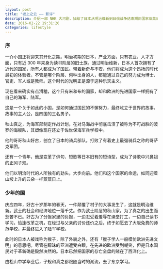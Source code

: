 ```yaml
---
layout: post
title: "坂上之云 —— 影评"
description: 介绍一部 NHK 大河剧，描绘了日本从明治维新到日俄战争结束期间国家蒸蒸日上的全景图。
date: 2016-02-22 19:31:20
categories: lifestyle
---
```

### 序
一介小国正将迎来其开化之期。明治初期的日本，产业方面，只有农业，人才方面，只有近 300 年来身为读书阶层的旧士族。通过明治维新，日本人首次拥有了近代的国家，所有人都成为了国民。带着新奇与不安，他们将成为这个昂扬的时代最初的体验者。不管是哪个阶层、何种出身的人，都能通过自己的努力成为博士、官吏、军人或是教师。这个时代的光明正是源于这种乐天主义。

现在看来确实有点滑稽，这个只有米和布的国家，却和欧洲的先进国家一样拥有了自己的海军、陆军。

这是一个关于如此的小国，是如何通过国民的不懈努力，最终屹立于世界的故事。故事的主人公，是四国的三名男子。

秋山真之，为海军部制定作战计划，在对马海战中彻底击溃了被称为不可战胜的波罗的海舰队，其塑像现在还立于佐世保海军兵学校中。

他的哥哥秋山好古，创立了日本的骑兵部队，打败了有着史上最强骑兵之称的哥萨克军团。

还有一个青年，他是变革了俳句、短歌等日本旧有的短诗型，成为了诗歌中兴鼻祖的正冈子规。

他们以明治时代的人所独有的劲头，大步向前。他们和这个国家的命运，如同迎着山坡上升的云朵一样蒸蒸日上。

### 少年的国
庆应四年，好古十岁那年的春天，一件颠覆了村子的大事发生了，这就是明治维新。武士的社会和经济地位一落千丈。作为武士阶层的秋山家，为了真之的出生而愁苦不已。好古为了分担家里的负担，一边忍受着羞辱在澡堂打工，一边自己读书学习。恰逢改革之机，在经过与父亲的讨价还价之后，终于如愿去了大阪免费的师范学校，并最终进入了陆军学校。

此时的日本人被戏称为猴子，除了外貌之外，还有「猴子学人一般模仿欧洲先进文明」的意思吧。尽管在矇昧的亚洲遭受白眼，在先进的欧洲受到嘲笑，但是日本国民对于革新确是毅然决然的。日本已然把国家的存亡全盘的赌在了西洋化上。

由松山中学毕业后，子规和真之都跟随当时的潮流，去了东京学习。
